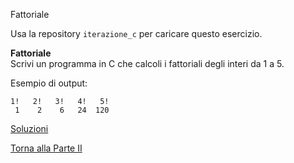 Fattoriale

Usa la repository `iterazione_c` per caricare questo esercizio.

**Fattoriale**<br>
Scrivi un programma in C che calcoli i fattoriali degli interi da 1 a 5.

Esempio di output:

```
1!   2!   3!   4!   5!
 1    2    6   24  120
```

<a href="https://github.com/FabioZTessitore/laboratorio/tree/master/esercizi/part-ii/for">Soluzioni</a>

<a href="/activities/2">Torna alla Parte II</a>
